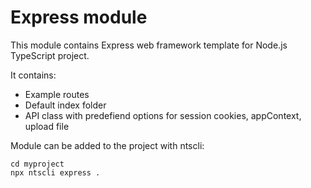 # Express module

This module contains Express web framework template for Node.js TypeScript project.

It contains:
- Example routes
- Default index folder
- API class with predefiend options for session cookies, appContext, upload file

Module can be added to the project with ntscli:
```
cd myproject
npx ntscli express .
```
